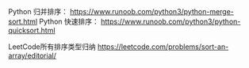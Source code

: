 Python 归并排序： https://www.runoob.com/python3/python-merge-sort.html
Python 快速排序： https://www.runoob.com/python3/python-quicksort.html


LeetCode所有排序类型归纳 
https://leetcode.com/problems/sort-an-array/editorial/